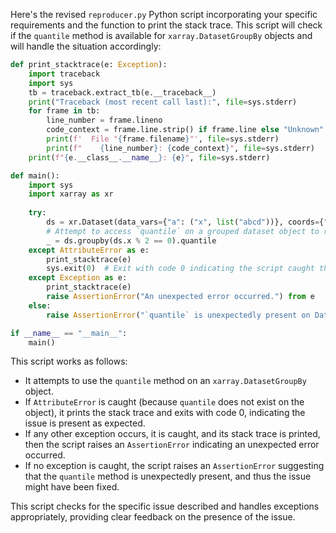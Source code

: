 Here's the revised `reproducer.py` Python script incorporating your specific requirements and the function to print the stack trace. This script will check if the `quantile` method is available for `xarray.DatasetGroupBy` objects and will handle the situation accordingly:

```python
def print_stacktrace(e: Exception):
    import traceback
    import sys
    tb = traceback.extract_tb(e.__traceback__)
    print("Traceback (most recent call last):", file=sys.stderr)
    for frame in tb:
        line_number = frame.lineno
        code_context = frame.line.strip() if frame.line else "Unknown"
        print(f'  File "{frame.filename}"', file=sys.stderr)
        print(f"    {line_number}: {code_context}", file=sys.stderr)
    print(f"{e.__class__.__name__}: {e}", file=sys.stderr)

def main():
    import sys
    import xarray as xr
    
    try:
        ds = xr.Dataset(data_vars={"a": ("x", list("abcd"))}, coords={"x": range(4)})
        # Attempt to access `quantile` on a grouped dataset object to reproduce the issue.
        _ = ds.groupby(ds.x % 2 == 0).quantile
    except AttributeError as e:
        print_stacktrace(e)
        sys.exit(0)  # Exit with code 0 indicating the script caught the AttributeError as expected.
    except Exception as e:
        print_stacktrace(e)
        raise AssertionError("An unexpected error occurred.") from e
    else:
        raise AssertionError("`quantile` is unexpectedly present on DatasetGroupBy. Issue might be fixed.")

if __name__ == "__main__":
    main()
```

This script works as follows:

- It attempts to use the `quantile` method on an `xarray.DatasetGroupBy` object. 
- If `AttributeError` is caught (because `quantile` does not exist on the object), it prints the stack trace and exits with code 0, indicating the issue is present as expected.
- If any other exception occurs, it is caught, and its stack trace is printed, then the script raises an `AssertionError` indicating an unexpected error occurred.
- If no exception is caught, the script raises an `AssertionError` suggesting that the `quantile` method is unexpectedly present, and thus the issue might have been fixed.

This script checks for the specific issue described and handles exceptions appropriately, providing clear feedback on the presence of the issue.